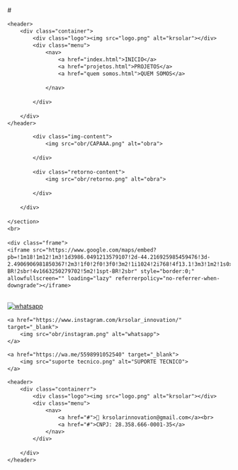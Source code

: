 #<!DOCTYPE html>
<html lang="en">
    <head>
    <script src="https://kit.fontawesome.com/6dda5f6271.js" crossorigin="anonymous"></script>
    <meta charset="UTF-8">
    <meta http-equiv="X-UA-Compatible" content="IE=edge">
    <meta name="viewport" content="width=device-width, initial-scale=1.0">
    <link rel="stylesheet" href="css/style.css.css">
    <title>KR SOLAR</title>
    </head>

    <header>
        <div class="container">
            <div class="logo"><img src="logo.png" alt="krsolar"></div>
            <div class="menu">
                <nav>
                    <a href="index.html">INICIO</a>
                    <a href="projetos.html">PROJETOS</a>
                    <a href="quem somos.html">QUEM SOMOS</a>
                    
                </nav>

            </div>

        </div>
    </header>
           
<body>    
        <div class="center">
            
            <div class="img-content">
                <img src="obr/CAPAAA.png" alt="obra">
                               
            </div>

            <div class="retorno-content">
                <img src="obr/retorno.png" alt="obra">
                               
            </div>

        </div>

    </section>
    <br>
    
    <div class="frame">
    <iframe src="https://www.google.com/maps/embed?pb=!1m18!1m12!1m3!1d3986.0491213579107!2d-44.216925985459476!3d-2.4906906981850367!2m3!1f0!2f0!3f0!3m2!1i1024!2i768!4f13.1!3m3!1m2!1s0x7f693aadb85fae3%3A0xcdfa20c978b355de!2sKr%20solar%20Energia!5e0!3m2!1spt-BR!2sbr!4v1663250279702!5m2!1spt-BR!2sbr" style="border:0;" allowfullscreen="" loading="lazy" referrerpolicy="no-referrer-when-downgrade"></iframe>

</div>

<div class="bancos">
    <img src="obr/bancos.png" alt="">
</div>

<div class="whats">
    <a href="https://wa.me/5598983306298" target="_blank">
        <img src="obr/whatsapp.png" alt="whatsapp">
    </a>
    
</div>

<div class="insta">
    
    <a href="https://www.instagram.com/krsolar_innovation/" target="_blank">
        <img src="obr/instagram.png" alt="whatsapp">
    </a>
</div>

<div class="SUPORTE">
    
    <a href="https://wa.me/5598991052540" target="_blank">
        <img src="suporte tecnico.png" alt="SUPORTE TECNICO">
    </a>
</div>

</body>   

    <header>
        <div class="containerr">
            <div class="logo"><img src="logo.png" alt="krsolar"></div>
            <div class="menu">
                <nav>
                    <a href="#">📧 krsolarinnovation@gmail.com</a><br>
                    <a href="#">CNPJ: 28.358.666-0001-35</a>
                </nav>
            </div>
            
        </div>
    </header>
</html>

